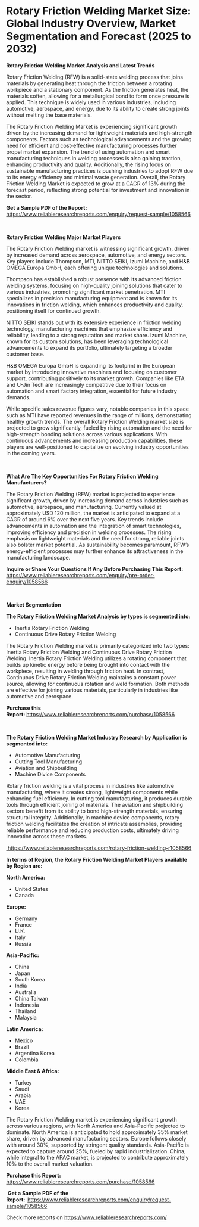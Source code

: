 <p><h1>Rotary Friction Welding Market Size: Global Industry Overview, Market Segmentation and Forecast (2025 to 2032)</h1></p><p><strong>Rotary Friction Welding Market Analysis and Latest Trends</strong></p>
<p><p>Rotary Friction Welding (RFW) is a solid-state welding process that joins materials by generating heat through the friction between a rotating workpiece and a stationary component. As the friction generates heat, the materials soften, allowing for a metallurgical bond to form once pressure is applied. This technique is widely used in various industries, including automotive, aerospace, and energy, due to its ability to create strong joints without melting the base materials.</p><p>The Rotary Friction Welding Market is experiencing significant growth driven by the increasing demand for lightweight materials and high-strength components. Factors such as technological advancements and the growing need for efficient and cost-effective manufacturing processes further propel market expansion. The trend of using automation and smart manufacturing techniques in welding processes is also gaining traction, enhancing productivity and quality. Additionally, the rising focus on sustainable manufacturing practices is pushing industries to adopt RFW due to its energy efficiency and minimal waste generation. Overall, the Rotary Friction Welding Market is expected to grow at a CAGR of 13% during the forecast period, reflecting strong potential for investment and innovation in the sector.</p></p>
<p><strong>Get a Sample PDF of the Report:&nbsp;</strong> <a href="https://www.reliableresearchreports.com/enquiry/request-sample/1058566?utm_campaign=2222&utm_medium=2&utm_source=Github&utm_content=ia&utm_term=10042025&utm_id=rotary-friction-welding">https://www.reliableresearchreports.com/enquiry/request-sample/1058566</a></p>
<p>&nbsp;</p>
<p><strong>Rotary Friction Welding Major Market Players</strong></p>
<p><p>The Rotary Friction Welding market is witnessing significant growth, driven by increased demand across aerospace, automotive, and energy sectors. Key players include Thompson, MTI, NITTO SEIKI, Izumi Machine, and H&B OMEGA Europa GmbH, each offering unique technologies and solutions.</p><p>Thompson has established a robust presence with its advanced friction welding systems, focusing on high-quality joining solutions that cater to various industries, promoting significant market penetration. MTI specializes in precision manufacturing equipment and is known for its innovations in friction welding, which enhances productivity and quality, positioning itself for continued growth.</p><p>NITTO SEIKI stands out with its extensive experience in friction welding technology, manufacturing machines that emphasize efficiency and reliability, leading to a strong reputation and market share. Izumi Machine, known for its custom solutions, has been leveraging technological advancements to expand its portfolio, ultimately targeting a broader customer base.</p><p>H&B OMEGA Europa GmbH is expanding its footprint in the European market by introducing innovative machines and focusing on customer support, contributing positively to its market growth. Companies like ETA and U-Jin Tech are increasingly competitive due to their focus on automation and smart factory integration, essential for future industry demands.</p><p>While specific sales revenue figures vary, notable companies in this space such as MTI have reported revenues in the range of millions, demonstrating healthy growth trends. The overall Rotary Friction Welding market size is projected to grow significantly, fueled by rising automation and the need for high-strength bonding solutions across various applications. With continuous advancements and increasing production capabilities, these players are well-positioned to capitalize on evolving industry opportunities in the coming years.</p></p>
<p>&nbsp;</p>
<p><strong>What Are The Key Opportunities For Rotary Friction Welding Manufacturers?</strong></p>
<p><p>The Rotary Friction Welding (RFW) market is projected to experience significant growth, driven by increasing demand across industries such as automotive, aerospace, and manufacturing. Currently valued at approximately USD 120 million, the market is anticipated to expand at a CAGR of around 6% over the next five years. Key trends include advancements in automation and the integration of smart technologies, improving efficiency and precision in welding processes. The rising emphasis on lightweight materials and the need for strong, reliable joints also bolster market potential. As sustainability becomes paramount, RFW’s energy-efficient processes may further enhance its attractiveness in the manufacturing landscape.</p></p>
<p><strong>Inquire or Share Your Questions If Any Before Purchasing This Report:</strong> <a href="https://www.reliableresearchreports.com/enquiry/pre-order-enquiry/1058566?utm_campaign=2222&utm_medium=2&utm_source=Github&utm_content=ia&utm_term=10042025&utm_id=rotary-friction-welding">https://www.reliableresearchreports.com/enquiry/pre-order-enquiry/1058566</a></p>
<p>&nbsp;</p>
<p><strong>Market Segmentation</strong></p>
<p><strong>The Rotary Friction Welding Market Analysis by types is segmented into:</strong></p>
<p><ul><li>Inertia Rotary Friction Welding</li><li>Continuous Drive Rotary Friction Welding</li></ul></p>
<p><p>The Rotary Friction Welding market is primarily categorized into two types: Inertia Rotary Friction Welding and Continuous Drive Rotary Friction Welding. Inertia Rotary Friction Welding utilizes a rotating component that builds up kinetic energy before being brought into contact with the workpiece, resulting in welding through friction heat. In contrast, Continuous Drive Rotary Friction Welding maintains a constant power source, allowing for continuous rotation and weld formation. Both methods are effective for joining various materials, particularly in industries like automotive and aerospace.</p></p>
<p><strong>Purchase this Report:&nbsp;</strong><a href="https://www.reliableresearchreports.com/purchase/1058566?utm_campaign=2222&utm_medium=2&utm_source=Github&utm_content=ia&utm_term=10042025&utm_id=rotary-friction-welding">https://www.reliableresearchreports.com/purchase/1058566</a></p>
<p>&nbsp;</p>
<p><strong>The Rotary Friction Welding Market Industry Research by Application is segmented into:</strong></p>
<p><ul><li>Automotive Manufacturing</li><li>Cutting Tool Manufacturing</li><li>Aviation and Shipbuilding</li><li>Machine Divice Components</li></ul></p>
<p><p>Rotary friction welding is a vital process in industries like automotive manufacturing, where it creates strong, lightweight components while enhancing fuel efficiency. In cutting tool manufacturing, it produces durable tools through efficient joining of materials. The aviation and shipbuilding sectors benefit from its ability to bond high-strength materials, ensuring structural integrity. Additionally, in machine device components, rotary friction welding facilitates the creation of intricate assemblies, providing reliable performance and reducing production costs, ultimately driving innovation across these markets.</p></p>
<p><a href="https://www.reliableresearchreports.com/rotary-friction-welding-r1058566?utm_campaign=2222&utm_medium=2&utm_source=Github&utm_content=ia&utm_term=10042025&utm_id=rotary-friction-welding">&nbsp;https://www.reliableresearchreports.com/rotary-friction-welding-r1058566</a></p>
<p><strong>In terms of Region, the Rotary Friction Welding Market Players available by Region are:</strong></p>
<p>
    <p> <strong> North America: </strong>
        <ul>
            <li>United States</li>
            <li>Canada</li>
        </ul>
        </p> 
    <p> <strong> Europe: </strong>
        <ul>
            <li>Germany</li>
            <li>France</li>
            <li>U.K.</li>
            <li>Italy</li>
            <li>Russia</li>
        </ul>
        </p> 
    <p> <strong> Asia-Pacific: </strong>
        <ul>
            <li>China</li>
            <li>Japan</li>
            <li>South Korea</li>
            <li>India</li>
            <li>Australia</li>
            <li>China Taiwan</li>
            <li>Indonesia</li>
            <li>Thailand</li>
            <li>Malaysia</li>
        </ul>
        </p> 
    <p> <strong> Latin America: </strong>
        <ul>
            <li>Mexico</li>
            <li>Brazil</li>
            <li>Argentina Korea</li>
            <li>Colombia</li>
        </ul>
        </p> 
    <p> <strong> Middle East & Africa: </strong>
        <ul>
            <li>Turkey</li>
            <li>Saudi</li>
            <li>Arabia</li>
            <li>UAE</li>
            <li>Korea</li>
        </ul>
    </p>
    </p>
<p><p>The Rotary Friction Welding market is experiencing significant growth across various regions, with North America and Asia-Pacific projected to dominate. North America is anticipated to hold approximately 35% market share, driven by advanced manufacturing sectors. Europe follows closely with around 30%, supported by stringent quality standards. Asia-Pacific is expected to capture around 25%, fueled by rapid industrialization. China, while integral to the APAC market, is projected to contribute approximately 10% to the overall market valuation.</p></p>
<p><strong>Purchase this Report: </strong><a href="https://www.reliableresearchreports.com/purchase/1058566?utm_campaign=2222&utm_medium=2&utm_source=Github&utm_content=ia&utm_term=10042025&utm_id=rotary-friction-welding">https://www.reliableresearchreports.com/purchase/1058566</a></p>
<p>&nbsp;<strong>Get a Sample PDF of the Report:&nbsp;&nbsp;</strong><a href="https://www.reliableresearchreports.com/enquiry/request-sample/1058566?utm_campaign=2222&utm_medium=2&utm_source=Github&utm_content=ia&utm_term=10042025&utm_id=rotary-friction-welding">https://www.reliableresearchreports.com/enquiry/request-sample/1058566</a></p>
<p><strong></strong></p>
<p>Check more reports on <a href="https://www.reliableresearchreports.com/?utm_campaign=2222&utm_medium=2&utm_source=Github&utm_content=ia&utm_term=10042025&utm_id=rotary-friction-welding">https://www.reliableresearchreports.com/</a></p>